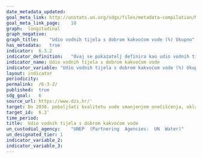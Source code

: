 ```yaml
---
date_metadata_updated:	
goal_meta_link:	http://unstats.un.org/sdgs/files/metadata-compilation/Metadata-Goal-6.pdf'
goal_meta_link_page:	10
graph:	longitudinal
graph_negative:	
graph_title:	"Udio vodnih tijela s dobrom kakvoćom vode (%) Ukupno"
has_metadata:	true
indicator:	6.3.2
indicator_definition:	"Ovaj se pokazatelj definira kao udio vodnih tijela u zemlji koja imaju dobru kakvoću okolišne vode. Kakvoća okolišne vode odnosi se na prirodnu, neprerađenu vodu u rijekama, jezerima i podzemnim vodnim tijelima te predstavlja kombinaciju prirodnih utjecaja te utjecaja svih antropogenih aktivnosti. Pokazatelj se temelji na podacima o kakvoći vode dobivenima mjerenjima na terenu i analizom uzoraka prikupljenih iz površinskih i podzemnih voda. Kakvoća vode ocjenjuje se s pomoću osnovnih fizikalnih i kemijskih parametara koji odražavaju prirodnu kakvoću vode povezanu s klimatološkim i geološkim čimbenicima te glavnim utjecajima na kakvoću vode. Kontinuirano praćenje svih površinskih i podzemnih voda nije ekonomski izvedivo i nije potrebno za dovoljno karakteriziranje stanja kakvoće okolišne vode u zemlji. Stoga, zemlje odabiru rijeke, jezera i podzemna vodna tijela koja su reprezentativna i značajna za ocjenu kakvoće vode i upravljanje njome radi praćenja i izvještavanja o pokazatelju 6.3.2. Status kakvoće pojedinih vodnih tijela klasificira se na temelju usklađenosti dostupnih podataka o praćenju kakvoće vode za osnovne parametre s ciljnim vrijednostima koje je definirala zemlja. Pokazatelj se izračunava kao omjer broja vodnih tijela klasificiranih kao vodna tijela dobre kakvoće (tj. s najmanje 80% usklađenosti) i ukupnog broja ocijenjenih vodnih tijela, a izražava se kao postotak. Izvor: Hrvatske vode"
indicator_name:	Udio vodnih tijela s dobrom kakvoćom vode
indicator_variable:	"Udio vodnih tijela s dobrom kakvoćom vode (%) Ukupno"
layout:	indicator
periodicity:	
permalink:	/6-3-2/
published:	true  
sdg_goal:	6
source_url:	https://www.dzs.hr/'
target:	Do 2030. poboljšati kvalitetu vode smanjenjem onečišćenja, uklanjanjem otpada i smanjivanjem otpuštanja opasnih kemikalija i materijala, prepolovljavanjem udjela netretirane otpadne vode i značajno povećavati recikliranje i sigurnu ponovnu upotrebu na globalnoj razini
target_id:	6.3'
time_period:	
title:	Udio vodnih tijela s dobrom kakvoćom vode
un_custodial_agency:	"UNEP  (Partnering  Agencies:  UN  Water)"
un_designated_tier:	1
indicator_variable_2:	
indicator_variable_3:	
---
```

